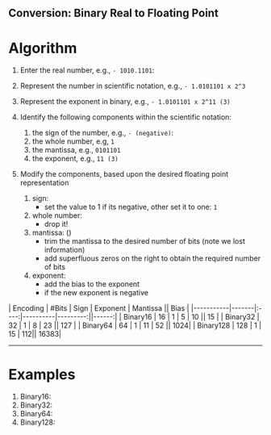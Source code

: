 ## Conversion: Binary Real to Floating Point

# Algorithm

1. Enter the real number, e.g., ``- 1010.1101``:   
2. Represent the number in scientific notation, e.g., ``- 1.0101101 x 2^3``
3. Represent the exponent in binary, e.g., ``- 1.0101101 x 2^11 (3)``
4. Identify the following components within the scientific notation:
   1. the sign of the number, e.g., ``- (negative)``:
   2. the whole number, e.g, ``1``
   3. the mantissa, e.g., ``0101101``
   4. the exponent, e.g., ``11 (3)``


5. Modify the components, based upon the desired floating point representation
   1. sign: 
      - set the value to 1 if its negative, other set it to one: ``1`` 
   2. whole number:
      - drop it!
   3. mantissa: ()
      - trim the mantissa to the desired number of bits (note we lost information)
      - add superfluous zeros on the right to obtain the required number of bits
   4. exponent: 
      - add the bias to the exponent
      - if the new exponent is negative

| Encoding  | #Bits | Sign | Exponent | Mantissa ||  Bias |
|-----------|-------|:----:|----------|---------:||------:|
| Binary16  |    16 |  1   |  5       |       10 ||  15  |
| Binary32  |    32 |  1   |  8       |       23 ||  127 |
| Binary64  |    64 |  1   |  11      |       52 ||  1024|
| Binary128 |   128 |  1   |  15      |       112||  16383|




----
# Examples

1. Binary16:
2. Binary32:
3. Binary64:
4. Binary128: